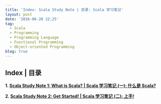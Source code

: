 ```yaml
---
title: 'Index: Scala Study Note | 目录: Scala 学习笔记'
layout: post
date: '2016-06-20 22:25'
tag:
  - Scala
  - Programming
  - Programming Language
  - Functional Programming
  - Object-oriented Programming
blog: true
---
```


## Index \| 目录

  **1. [Scala Study Note 1: What is Scala? \| Scala 学习笔记 (一): 什么是 Scala?](https://fluency03.github.io/scala-study-note-1/)**

  **2. [Scala Study Note 2: Get Started! \| Scala 学习笔记 (二): 上手!](https://fluency03.github.io/scala-study-note-2/)**
